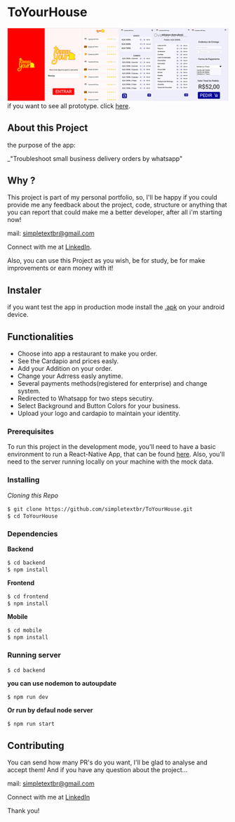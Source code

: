 # ToYourHouse

![Preview-Screens](https://github.com/simpletextbr/ToYourHouse/blob/master/Preview-Screens/Screens.png?raw=true)
if you want to see all prototype. click [here](https://www.figma.com/file/UqUlNPDFSNS6WQ2L6S8MDr/TOYOURHOUSE?node-id=0%3A1).

## About this Project

the purpose of the app:

\_"Troubleshoot small business delivery orders by whatsapp"

## Why ?

This project is part of my personal portfolio, so, I'll be happy if you could provide me any feedback about the project, code, structure or anything that you can report that could make me a better developer, after all i'm starting now!

mail: simpletextbr@gmail.com

Connect with me at [LinkedIn](https://www.linkedin.com/in/wesley-pra%C3%A7a-908bb1a9/).

Also, you can use this Project as you wish, be for study, be for make improvements or earn money with it!

## Instaler

if you want test the app in production mode install the [.apk](https://exp-shell-app-assets.s3.us-west-1.amazonaws.com/android/%40wesleypraca/mobile-0029f5edf6e545e1885a1a209cb0d18c-signed.apk) on your android device.

## Functionalities

- Choose into app a restaurant to make you order.
- See the Cardapio and prices easly.
- Add your Addition on your order.
- Change your Adrress easly anytime.
- Several payments methods(registered for enterprise) and change system.
- Redirected to Whatsapp for two steps secutiry.
- Select Background and Button Colors for your business.
- Upload your logo and cardapio to maintain your identity.

### Prerequisites

To run this project in the development mode, you'll need to have a basic environment to run a React-Native App, that can be found [here](https://facebook.github.io/react-native/docs/getting-started).
Also, you'll need to the server running locally on your machine with the mock data.

### Installing

_Cloning this Repo_

```
$ git clone https://github.com/simpletextbr/ToYourHouse.git
$ cd ToYourHouse

```

### **Dependencies**

**Backend**

```
$ cd backend
$ npm install
```

**Frontend**

```
$ cd frontend
$ npm install
```

**Mobile**

```
$ cd mobile
$ npm install
```

### **Running server**

```
$ cd backend
```

**you can use nodemon to autoupdate**

```
$ npm run dev
```

**Or run by defaul node server**

```
$ npm run start
```

## Contributing

You can send how many PR's do you want, I'll be glad to analyse and accept them! And if you have any question about the project...

mail: simpletextbr@gmail.com

Connect with me at [LinkedIn](https://www.linkedin.com/in/wesley-pra%C3%A7a-908bb1a9/)

Thank you!
